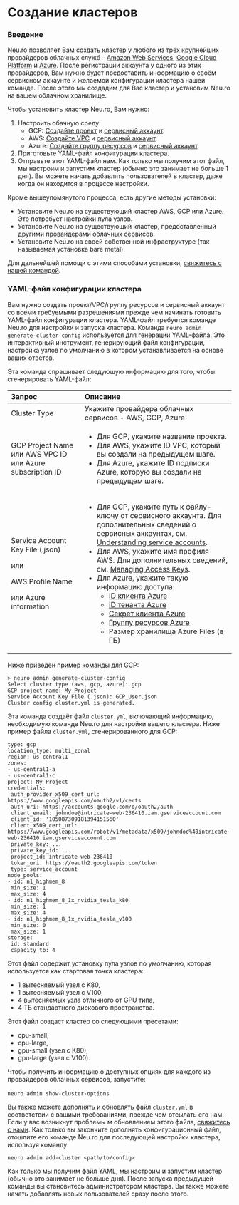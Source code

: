 # Создание кластеров

### Введение

Neu.ro позволяет Вам создать кластер у любого из трёх крупнейших провайдеров облачных служб - [Amazon Web Services](https://aws.amazon.com/), [Google Cloud Platform](https://cloud.google.com/) и [Azure](https://azure.microsoft.com/en-in/). После регистрации аккаунта у одного из этих провайдеров, Вам нужно будет предоставить информацию о своём сервисном аккаунте и желаемой конфигурации кластера нашей команде. После этого мы создадим для Вас кластер и установим Neu.ro на вашем облачном хранилище.

Чтобы установить кластер Neu.ro, Вам нужно:

1. Настроить обачную среду:
   * GCP: [Создайте проект](https://cloud.google.com/appengine/docs/standard/nodejs/building-app/creating-project) и [сервисный аккаунт](https://cloud.google.com/iam/docs/creating-managing-service-accounts#creating).
   * AWS: [Создайте VPC](https://docs.aws.amazon.com/vpc/latest/userguide/vpc-getting-started.html#getting-started-create-vpc) и [сервисный аккаунт](https://docs.aws.amazon.com/IAM/latest/UserGuide/id_users_create.html).
   * Azure: [Создайте группу ресурсов](https://docs.microsoft.com/en-us/azure/azure-resource-manager/management/manage-resource-groups-portal#create-resource-groups) и [сервисный аккаунт](https://docs.microsoft.com/en-us/azure/active-directory/develop/howto-create-service-principal-portal).
2. Приготовьте YAML-файл конфигурации кластера.
3. Отправьте этот YAML-файл нам. Как только мы получим этот файл, мы настроим и запустим кластер \(обычно это занимает не больше 1 дня\). Вы можете начать добавлять пользователей в кластер, даже когда он находится в процессе настройки.

Кроме вышеупомянутого процесса, есть другие методы установки:

* Установите Neu.ro на существующий кластер AWS, GCP или Azure. Это потребует настройки пула узлов. 
* Установите Neu.ro на существующий кластер, предоставленный другими провайдерами облачных сервисов.
* Установите Neu.ro на своей собственной инфраструктуре \(так называемая установка bare metal\).

Для дальнейшей помощи с этими способами установки, [свяжитесь с нашей командой](mailto:team@neu.ro).

### YAML-файл конфигурации кластера 

Вам нужно создать проект/VPC/группу ресурсов и сервисный аккаунт со всеми требуемыми разрешениями прежде чем начинать готовить YAML-файл конфигурации кластера. YAML-файл требуется команде Neu.ro для настройки и запуска кластера. Команда `neuro admin generate-cluster-config` используется для генерации YAML-файла. Это интерактивный инструмент, генерирующий файл конфигурации, настройка узлов по умолчанию в котором устанавливается на основе ваших ответов.

Эта команда спрашивает следующую информацию для того, чтобы сгенерировать YAML-файл:

<table>
  <thead>
    <tr>
      <th style="text-align:left"><b>&#x417;&#x430;&#x43F;&#x440;&#x43E;&#x441;</b>
      </th>
      <th style="text-align:left"><b>&#x41E;&#x43F;&#x438;&#x441;&#x430;&#x43D;&#x438;&#x435;</b>
      </th>
    </tr>
  </thead>
  <tbody>
    <tr>
      <td style="text-align:left">Cluster Type</td>
      <td style="text-align:left">&#x423;&#x43A;&#x430;&#x436;&#x438;&#x442;&#x435; &#x43F;&#x440;&#x43E;&#x432;&#x430;&#x439;&#x434;&#x435;&#x440;&#x430;
        &#x43E;&#x431;&#x43B;&#x430;&#x447;&#x43D;&#x44B;&#x445; &#x441;&#x435;&#x440;&#x432;&#x438;&#x441;&#x43E;&#x432;
        - AWS, GCP, Azure</td>
    </tr>
    <tr>
      <td style="text-align:left">GCP Project Name &#x438;&#x43B;&#x438; AWS VPC ID &#x438;&#x43B;&#x438;
        Azure subscription ID</td>
      <td style="text-align:left">
        <ul>
          <li>&#x414;&#x43B;&#x44F; GCP, &#x443;&#x43A;&#x430;&#x436;&#x438;&#x442;&#x435;
            &#x43D;&#x430;&#x437;&#x432;&#x430;&#x43D;&#x438;&#x435; &#x43F;&#x440;&#x43E;&#x435;&#x43A;&#x442;&#x430;.</li>
          <li>&#x414;&#x43B;&#x44F; AWS, &#x443;&#x43A;&#x430;&#x436;&#x438;&#x442;&#x435;
            ID VPC, &#x43A;&#x43E;&#x442;&#x43E;&#x440;&#x44B;&#x439; &#x432;&#x44B;
            &#x441;&#x43E;&#x437;&#x434;&#x430;&#x43B;&#x438; &#x43D;&#x430; &#x43F;&#x440;&#x435;&#x434;&#x44B;&#x434;&#x443;&#x449;&#x435;&#x43C;
            &#x448;&#x430;&#x433;&#x435;.</li>
          <li>&#x414;&#x43B;&#x44F; Azure, &#x443;&#x43A;&#x430;&#x436;&#x438;&#x442;&#x435;
            ID &#x43F;&#x43E;&#x434;&#x43F;&#x438;&#x441;&#x43A;&#x438; Azure, &#x43A;&#x43E;&#x442;&#x43E;&#x440;&#x443;&#x44E;
            &#x432;&#x44B; &#x441;&#x43E;&#x437;&#x434;&#x430;&#x43B;&#x438; &#x43D;&#x430;
            &#x43F;&#x440;&#x435;&#x434;&#x44B;&#x434;&#x443;&#x449;&#x435;&#x43C;
            &#x448;&#x430;&#x433;&#x435;.</li>
        </ul>
      </td>
    </tr>
    <tr>
      <td style="text-align:left">
        <p>Service Account Key File (.json)</p>
        <p>&#x438;&#x43B;&#x438;</p>
        <p>AWS Profile Name</p>
        <p>&#x438;&#x43B;&#x438; Azure information</p>
      </td>
      <td style="text-align:left">
        <ul>
          <li>&#x414;&#x43B;&#x44F; GCP, &#x443;&#x43A;&#x430;&#x436;&#x438;&#x442;&#x435;
            &#x43F;&#x443;&#x442;&#x44C; &#x43A; &#x444;&#x430;&#x439;&#x43B;&#x443;-&#x43A;&#x43B;&#x44E;&#x447;&#x443;
            &#x43E;&#x442; &#x441;&#x435;&#x440;&#x432;&#x438;&#x441;&#x43D;&#x43E;&#x433;&#x43E;
            &#x430;&#x43A;&#x43A;&#x430;&#x443;&#x43D;&#x442;&#x430;. &#x414;&#x43B;&#x44F;
            &#x434;&#x43E;&#x43F;&#x43E;&#x43B;&#x43D;&#x438;&#x442;&#x435;&#x43B;&#x44C;&#x43D;&#x44B;&#x445;
            &#x441;&#x432;&#x435;&#x434;&#x435;&#x43D;&#x438;&#x439; &#x43E; &#x441;&#x435;&#x440;&#x432;&#x438;&#x441;&#x43D;&#x44B;&#x445;
            &#x430;&#x43A;&#x43A;&#x430;&#x443;&#x43D;&#x442;&#x430;&#x445;, &#x441;&#x43C;.
            <a
            href="https://cloud.google.com/iam/docs/understanding-service-accounts">Understanding service accounts</a>.</li>
          <li>&#x414;&#x43B;&#x44F; AWS, &#x443;&#x43A;&#x430;&#x436;&#x438;&#x442;&#x435;
            &#x438;&#x43C;&#x44F; &#x43F;&#x440;&#x43E;&#x444;&#x438;&#x43B;&#x44F;
            AWS. &#x414;&#x43B;&#x44F; &#x434;&#x43E;&#x43F;&#x43E;&#x43B;&#x43D;&#x438;&#x442;&#x435;&#x43B;&#x44C;&#x43D;&#x44B;&#x445;
            &#x441;&#x432;&#x435;&#x434;&#x435;&#x43D;&#x438;&#x439;, &#x441;&#x43C;.
            <a
            href="https://docs.aws.amazon.com/IAM/latest/UserGuide/id_credentials_access-keys.html">Managing Access Keys</a>.</li>
          <li>&#x414;&#x43B;&#x44F; Azure, &#x443;&#x43A;&#x430;&#x436;&#x438;&#x442;&#x435;
            &#x442;&#x430;&#x43A;&#x443;&#x44E; &#x438;&#x43D;&#x444;&#x43E;&#x440;&#x43C;&#x430;&#x446;&#x438;&#x44E;
            &#x434;&#x43E;&#x441;&#x442;&#x443;&#x43F;&#x430;:
            <ul>
              <li><a href="https://docs.microsoft.com/en-us/azure/active-directory/develop/howto-create-service-principal-portal#create-a-new-application-secret">ID &#x43A;&#x43B;&#x438;&#x435;&#x43D;&#x442;&#x430; Azure</a>
              </li>
              <li><a href="https://docs.microsoft.com/en-us/azure/active-directory/develop/howto-create-service-principal-portal#create-a-new-application-secret">ID &#x442;&#x435;&#x43D;&#x430;&#x43D;&#x442;&#x430; Azure</a>
              </li>
              <li><a href="https://docs.microsoft.com/en-us/azure/active-directory/develop/howto-create-service-principal-portal#create-a-new-application-secret">&#x421;&#x435;&#x43A;&#x440;&#x435;&#x442; &#x43A;&#x43B;&#x438;&#x435;&#x43D;&#x442;&#x430; Azure</a>
              </li>
              <li><a href="https://docs.microsoft.com/en-us/azure/active-directory/develop/howto-create-service-principal-portal#assign-a-role-to-the-application">&#x413;&#x440;&#x443;&#x43F;&#x43F;&#x443; &#x440;&#x435;&#x441;&#x443;&#x440;&#x441;&#x43E;&#x432; Azure</a>
              </li>
              <li>&#x420;&#x430;&#x437;&#x43C;&#x435;&#x440; &#x445;&#x440;&#x430;&#x43D;&#x438;&#x43B;&#x438;&#x449;&#x430;
                Azure Files (&#x432; &#x413;&#x411;)</li>
            </ul>
          </li>
        </ul>
      </td>
    </tr>
  </tbody>
</table>

Ниже приведен пример команды для GCP:

```text
> neuro admin generate-cluster-config
Select cluster type (aws, gcp, azure): gcp
GCP project name: My Project
Service Account Key File (.json): GCP_User.json
Cluster config cluster.yml is generated.
```

Эта команда создаёт файл `cluster.yml`, включающий информацию, необходимую команде Neu.ro для настройки вашего кластера. Ниже пример файла `cluster.yml`, сгенерированного для GCP:

```text
type: gcp
location_type: multi_zonal
region: us-central1
zones:
- us-central1-a
- us-central1-c
project: My Project
credentials:
 auth_provider_x509_cert_url: https://www.googleapis.com/oauth2/v1/certs
 auth_uri: https://accounts.google.com/o/oauth2/auth
 client_email: johndoe@intricate-web-236410.iam.gserviceaccount.com
 client_id: '105087309181394151560'
 client_x509_cert_url: https://www.googleapis.com/robot/v1/metadata/x509/johndoe%40intricate-web-236410.iam.gserviceaccount.com
 private_key: ...
 private_key_id: ...
 project_id: intricate-web-236410
 token_uri: https://oauth2.googleapis.com/token
 type: service_account
node_pools:
- id: n1_highmem_8
 min_size: 1
 max_size: 4
- id: n1_highmem_8_1x_nvidia_tesla_k80
 min_size: 1
 max_size: 4
- id: n1_highmem_8_1x_nvidia_tesla_v100
 min_size: 0
 max_size: 1
storage:
 id: standard
 capacity_tb: 4
```

Этот файл содержит установку пула узлов по умолчанию, которая используется как стартовая точка кластера:

* 1 вытесняемый узел с K80,
* 1 вытесняемый узел с V100,
* 4 вытесняемых узла отличного от GPU типа,
* 4 ТБ стандартного дискового пространства.

Этот файл создаст кластер со следующими пресетами:

* cpu-small,
* cpu-large,
* gpu-small \(узел с K80\),
* gpu-large \(узел с V100\).

Чтобы получить информацию о доступных опциях для каждого из провайдеров облачных сервисов, запустите:

`neuro admin show-cluster-options` .

Вы также можете дополнять и обновлять файл `cluster.yml` в соответствии с вашими требованиями, прежде чем отсылать его нам. Если у вас возникнут проблемы м обновлением этого файла, [свяжитесь с нами](mailto:team@neu.ro). Как только вы закончите дополнять конфигурационный файл, отошлите его команде Neu.ro для последующей настройки кластера, используя команду:

`neuro admin add-cluster <path/to/config>`

Как только мы получим файл YAML, мы настроим и запустим кластер \(обычно это занимает не больше дня\). После запуска предыдущей команды вы становитесь администратором кластера. Вы также можете начать добавлять новых пользователей сразу после этого.

